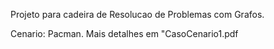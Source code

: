 Projeto para cadeira de Resolucao de Problemas com Grafos.

Cenario: Pacman. Mais detalhes em "CasoCenario1.pdf